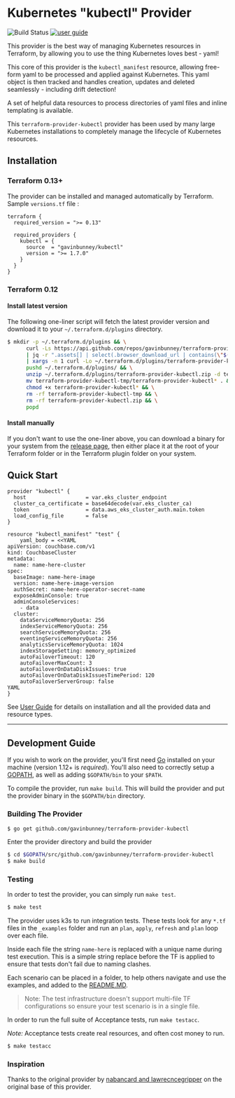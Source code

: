 # Kubernetes "kubectl" Provider 

![Build Status](https://github.com/gavinbunney/terraform-provider-kubectl/actions/workflows/build.yml/badge.svg) [![user guide](https://img.shields.io/badge/-user%20guide-blue)](https://registry.terraform.io/providers/gavinbunney/kubectl)

This provider is the best way of managing Kubernetes resources in Terraform, by allowing you to use the thing 
Kubernetes loves best - yaml!

This core of this provider is the `kubectl_manifest` resource, allowing free-form yaml to be processed and applied against Kubernetes.
This yaml object is then tracked and handles creation, updates and deleted seamlessly - including drift detection!

A set of helpful data resources to process directories of yaml files and inline templating is available.

This `terraform-provider-kubectl` provider has been used by many large Kubernetes installations to completely
manage the lifecycle of Kubernetes resources. 

## Installation

### Terraform 0.13+

The provider can be installed and managed automatically by Terraform. Sample `versions.tf` file :

```hcl
terraform {
  required_version = ">= 0.13"

  required_providers {
    kubectl = {
      source  = "gavinbunney/kubectl"
      version = ">= 1.7.0"
    }
  }
}
```

### Terraform 0.12

#### Install latest version

The following one-liner script will fetch the latest provider version and download it to your `~/.terraform.d/plugins` directory.

```bash
$ mkdir -p ~/.terraform.d/plugins && \
      curl -Ls https://api.github.com/repos/gavinbunney/terraform-provider-kubectl/releases/latest \
      | jq -r ".assets[] | select(.browser_download_url | contains(\"$(uname -s | tr A-Z a-z)\")) | select(.browser_download_url | contains(\"amd64\")) | .browser_download_url" \
      | xargs -n 1 curl -Lo ~/.terraform.d/plugins/terraform-provider-kubectl.zip && \
      pushd ~/.terraform.d/plugins/ && \
      unzip ~/.terraform.d/plugins/terraform-provider-kubectl.zip -d terraform-provider-kubectl-tmp && \
      mv terraform-provider-kubectl-tmp/terraform-provider-kubectl* . && \
      chmod +x terraform-provider-kubectl* && \
      rm -rf terraform-provider-kubectl-tmp && \
      rm -rf terraform-provider-kubectl.zip && \
      popd
```

#### Install manually

If you don't want to use the one-liner above, you can download a binary for your system from the [release page](https://github.com/gavinbunney/terraform-provider-kubectl/releases), 
then either place it at the root of your Terraform folder or in the Terraform plugin folder on your system.

## Quick Start

```hcl
provider "kubectl" {
  host                   = var.eks_cluster_endpoint
  cluster_ca_certificate = base64decode(var.eks_cluster_ca)
  token                  = data.aws_eks_cluster_auth.main.token
  load_config_file       = false
}

resource "kubectl_manifest" "test" {
    yaml_body = <<YAML
apiVersion: couchbase.com/v1
kind: CouchbaseCluster
metadata:
  name: name-here-cluster
spec:
  baseImage: name-here-image
  version: name-here-image-version
  authSecret: name-here-operator-secret-name
  exposeAdminConsole: true
  adminConsoleServices:
    - data
  cluster:
    dataServiceMemoryQuota: 256
    indexServiceMemoryQuota: 256
    searchServiceMemoryQuota: 256
    eventingServiceMemoryQuota: 256
    analyticsServiceMemoryQuota: 1024
    indexStorageSetting: memory_optimized
    autoFailoverTimeout: 120
    autoFailoverMaxCount: 3
    autoFailoverOnDataDiskIssues: true
    autoFailoverOnDataDiskIssuesTimePeriod: 120
    autoFailoverServerGroup: false
YAML
}
```

See [User Guide](https://registry.terraform.io/providers/gavinbunney/kubectl/latest) for details on installation and all the provided data and resource types.

---

## Development Guide

If you wish to work on the provider, you'll first need [Go](http://www.golang.org) installed on your machine (version 1.12+ is *required*).
You'll also need to correctly setup a [GOPATH](http://golang.org/doc/code.html#GOPATH), as well as adding `$GOPATH/bin` to your `$PATH`.

To compile the provider, run `make build`. This will build the provider and put the provider binary in the `$GOPATH/bin` directory.

### Building The Provider

```sh
$ go get github.com/gavinbunney/terraform-provider-kubectl
```

Enter the provider directory and build the provider

```sh
$ cd $GOPATH/src/github.com/gavinbunney/terraform-provider-kubectl
$ make build
```

### Testing

In order to test the provider, you can simply run `make test`.

```sh
$ make test
```

The provider uses k3s to run integration tests. These tests look for any `*.tf` files in the `_examples` folder and run an `plan`, `apply`, `refresh` and `plan` loop over each file. 

Inside each file the string `name-here` is replaced with a unique name during test execution. This is a simple string replace before the TF is applied to ensure that tests don't fail due to naming clashes. 

Each scenario can be placed in a folder, to help others navigate and use the examples, and added to the [README.MD](./_examples/README.MD). 

> Note: The test infrastructure doesn't support multi-file TF configurations so ensure your test scenario is in a single file. 

In order to run the full suite of Acceptance tests, run `make testacc`.

*Note:* Acceptance tests create real resources, and often cost money to run.

```sh
$ make testacc
```

### Inspiration

Thanks to the original provider by [nabancard and lawrecncegripper](https://github.com/nabancard/terraform-provider-kubernetes-yaml) on the original base of this provider.

